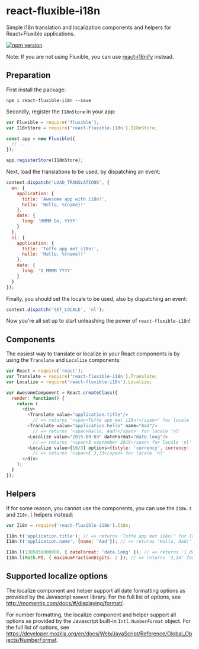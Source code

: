 # react-fluxible-i18n
Simple i18n translation and localization components and helpers for React+Fluxible applications.

[![npm version](https://badge.fury.io/js/react-fluxible-i18n.svg)](https://badge.fury.io/js/react-fluxible-i18n)

Note: If you are not using Fluxible, you can use [react-i18nify](https://github.com/zoover/react-i18nify) instead.

## Preparation

First install the package:
```
npm i react-fluxible-i18n --save
```

Secondly, register the `I18nStore` in your app:
```javascript
var Fluxible = require('fluxible');
var I18nStore = require('react-fluxible-i18n').I18nStore;

const app = new Fluxible({
  // ...
});

app.registerStore(I18nStore);
```

Next, load the translations to be used, by dispatching an event:
```javascript
context.dispatch('LOAD_TRANSLATIONS', {
  en: {
    application: {
      title: 'Awesome app with i18n!',
      hello: 'Hello, %{name}!'
    },
    date: {
      long: 'MMMM Do, YYYY'
    }
  },
  nl: {
    application: {
      title: 'Toffe app met i18n!',
      hello: 'Hallo, %{name}!'
    },
    date: {
      long: 'D MMMM YYYY'
    }
  }
});
```

Finally, you should set the locale to be used, also by dispatching an event:
```javascript
context.dispatch('SET_LOCALE', 'nl');
```

Now you're all set up to start unleashing the power of `react-fluxible-i18n`!

## Components

The easiest way to translate or localize in your React components is by using the `Translate` and `Localize` components:
```javascript
var React = require('react');
var Translate = require('react-fluxible-i18n').Translate;
var Localize = require('react-fluxible-i18n').Localize;

var AwesomeComponent = React.createClass({
  render: function() {
    return (
      <div>
        <Translate value="application.title"/>
          // => returns '<span>Toffe app met i18n!</span>' for locale 'nl'
        <Translate value="application.hello" name="Aad"/>
          // => returns '<span>Hallo, Aad!</span>' for locale 'nl'
        <Localize value="2015-09-03" dateFormat="date.long"/>
          // => returns '<span>3 september 2015</span> for locale 'nl'
        <Localize value={10/3} options={{style: 'currency', currency: 'EUR', minimumFractionDigits: 2, maximumFractionDigits: 2}}/>
          // => returns '<span>€ 3,33</span> for locale 'nl'
      </div>
    );
  }
});
```

## Helpers

If for some reason, you cannot use the components, you can use the `I18n.t` and `I18n.l` helpers instead:
```javascript
var I18n = require('react-fluxible-i18n').I18n;

I18n.t('application.title'); // => returns 'Toffe app met i18n!' for locale 'nl'
I18n.t('application.name', {name: 'Aad'}); // => returns 'Hallo, Aad!' for locale 'nl'

I18n.l(1385856000000, { dateFormat: 'date.long' }); // => returns '1 december 2013' for locale 'nl'
I18n.l(Math.PI, { maximumFractionDigits: 2 }); // => returns '3,14' for locale 'nl'
```

## Supported localize options

The localize component and helper support all date formatting options as provided by the Javascript `moment` library. For the full list of options, see http://momentjs.com/docs/#/displaying/format/.

For number formatting, the localize component and helper support all options as provided by the Javascript built-in `Intl.NumberFormat` object. For the full list of options, see https://developer.mozilla.org/en/docs/Web/JavaScript/Reference/Global_Objects/NumberFormat.
